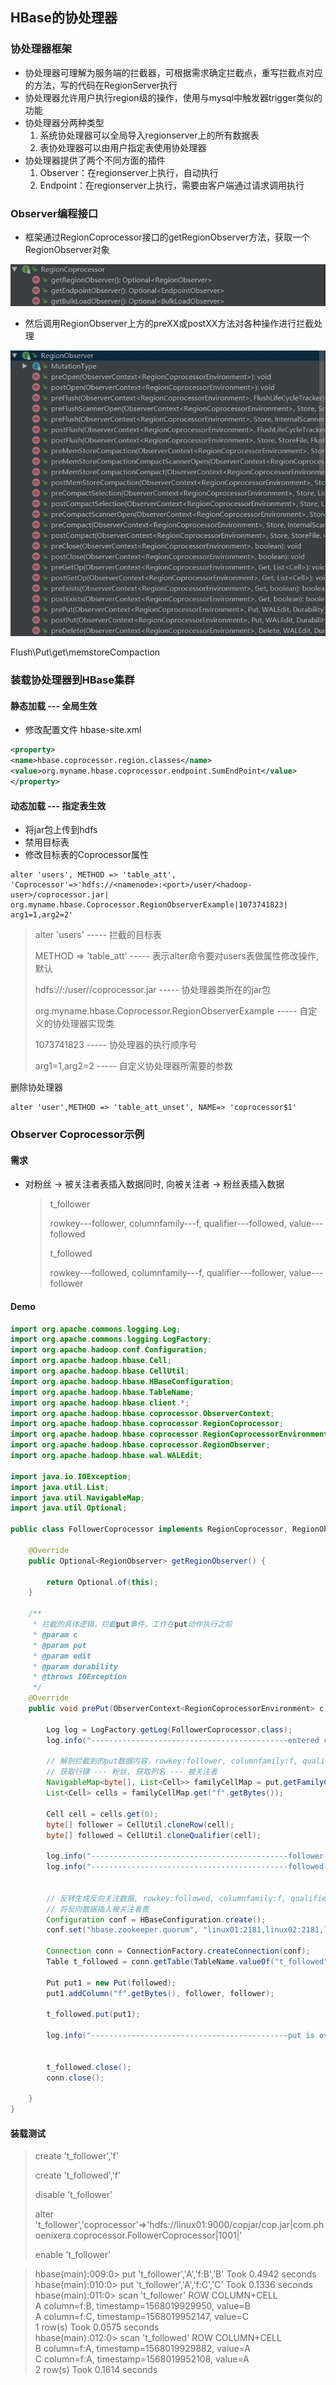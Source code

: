 ## **HBase的协处理器**

### 协处理器框架

- 协处理器可理解为服务端的拦截器，可根据需求确定拦截点，重写拦截点对应的方法，写的代码在RegionServer执行
- 协处理器允许用户执行region级的操作，使用与mysql中触发器trigger类似的功能
- 协处理器分两种类型
  1. 系统协处理器可以全局导入regionserver上的所有数据表
  2. 表协处理器可以由用户指定表使用协处理器
- 协处理器提供了两个不同方面的插件
  1. Observer：在regionserver上执行，自动执行
  2. Endpoint：在regionserver上执行，需要由客户端通过请求调用执行

### Observer编程接口

- 框架通过RegionCoprocessor接口的getRegionObserver方法，获取一个RegionObserver对象


![](assets/HBase的协处理器/2191564-20210506092151446-1599492280.jpg)






- 然后调用RegionObserver上方的preXX或postXX方法对各种操作进行拦截处理



![](assets/HBase的协处理器/2191564-20210506092200145-660575905.jpg)



Flush\Put\get\memstoreCompaction

### 装载协处理器到HBase集群

#### 静态加载 --- 全局生效

- 修改配置文件 hbase-site.xml

```xml
<property>
<name>hbase.coprocessor.region.classes</name>
<value>org.myname.hbase.coprocessor.endpoint.SumEndPoint</value>
</property>

```

#### 动态加载 --- 指定表生效

- 将jar包上传到hdfs
- 禁用目标表
- 修改目标表的Coprocessor属性



```shell
alter 'users', METHOD => 'table_att', 'Coprocessor'=>'hdfs://<namenode>:<port>/user/<hadoop-user>/coprocessor.jar| org.myname.hbase.Coprocessor.RegionObserverExample|1073741823|
arg1=1,arg2=2'
```

> alter 'users'	----- 拦截的目标表
>
> METHOD => 'table_att'	----- 表示alter命令要对users表做属性修改操作, 默认
>
> hdfs://<namenode>:<port>/user/<hadoop-user>/coprocessor.jar	----- 协处理器类所在的jar包
>
> org.myname.hbase.Coprocessor.RegionObserverExample	----- 自定义的协处理器实现类
>
> 1073741823	----- 协处理器的执行顺序号
>
> arg1=1,arg2=2	-----  自定义协处理器所需要的参数



删除协处理器

```shell
alter 'user',METHOD => 'table_att_unset', NAME=> 'coprocessor$1'
```

### Observer Coprocessor示例

#### 需求

- 对粉丝 -> 被关注者表插入数据同时, 向被关注者 -> 粉丝表插入数据

  > t_follower
  >
  > rowkey---follower, columnfamily---f, qualifier---followed, value---followed
  >
  > 
  >
  > t_followed
  >
  > rowkey---followed, columnfamily---f, qualifier---follower, value---follower



#### Demo

```java
import org.apache.commons.logging.Log;
import org.apache.commons.logging.LogFactory;
import org.apache.hadoop.conf.Configuration;
import org.apache.hadoop.hbase.Cell;
import org.apache.hadoop.hbase.CellUtil;
import org.apache.hadoop.hbase.HBaseConfiguration;
import org.apache.hadoop.hbase.TableName;
import org.apache.hadoop.hbase.client.*;
import org.apache.hadoop.hbase.coprocessor.ObserverContext;
import org.apache.hadoop.hbase.coprocessor.RegionCoprocessor;
import org.apache.hadoop.hbase.coprocessor.RegionCoprocessorEnvironment;
import org.apache.hadoop.hbase.coprocessor.RegionObserver;
import org.apache.hadoop.hbase.wal.WALEdit;

import java.io.IOException;
import java.util.List;
import java.util.NavigableMap;
import java.util.Optional;

public class FollowerCoprocessor implements RegionCoprocessor, RegionObserver {

    @Override
    public Optional<RegionObserver> getRegionObserver() {

        return Optional.of(this);
    }

    /**
     * 拦截的具体逻辑，拦截put事件，工作在put动作执行之前
     * @param c
     * @param put
     * @param edit
     * @param durability
     * @throws IOException
     */
    @Override
    public void prePut(ObserverContext<RegionCoprocessorEnvironment> c, Put put, WALEdit edit, Durability durability) throws IOException {

        Log log = LogFactory.getLog(FollowerCoprocessor.class);
        log.info("--------------------------------------------entered coprocessor--------------------------------------------");
        
        // 解剖拦截到的put数据内容，rowkey:follower, columnfamily:f, qualifier:followed, value:followed
        // 获取行键 --- 粉丝, 获取列名 --- 被关注者
        NavigableMap<byte[], List<Cell>> familyCellMap = put.getFamilyCellMap();
        List<Cell> cells = familyCellMap.get("f".getBytes());

        Cell cell = cells.get(0);
        byte[] follower = CellUtil.cloneRow(cell);
        byte[] followed = CellUtil.cloneQualifier(cell);

        log.info("--------------------------------------------follower--------------------------------------------" + new String(follower));
        log.info("--------------------------------------------followed--------------------------------------------" + new String(followed));


        // 反转生成反向关注数据, rowkey:followed, columnfamily:f, qualifier:follower, value:follower
        // 将反向数据插入被关注者表
        Configuration conf = HBaseConfiguration.create();
        conf.set("hbase.zookeeper.quorum", "linux01:2181,linux02:2181,linux03:2181");

        Connection conn = ConnectionFactory.createConnection(conf);
        Table t_followed = conn.getTable(TableName.valueOf("t_followed"));

        Put put1 = new Put(followed);
        put1.addColumn("f".getBytes(), follower, follower);

        t_followed.put(put1);

        log.info("--------------------------------------------put is over--------------------------------------------");


        t_followed.close();
        conn.close();

    }
}
```



#### 装载测试

> create 't_follower','f'
>
> create 't_followed','f'
>
> disable 't_follower'
>
> alter 't_follower','coprocessor'=>'hdfs://linux01:9000/copjar/cop.jar|com.phoenixera.coprocessor.FollowerCoprocessor|1001|'
>
> enable 't_follower'



> hbase(main):009:0> put 't_follower','A','f:B','B'
> Took 0.4942 seconds                                                                                                         
> hbase(main):010:0> put 't_follower','A','f:C','C'
> Took 0.1336 seconds                                                                                                         
> hbase(main):011:0> scan 't_follower'
> ROW                              COLUMN+CELL                                                                                
> A                               column=f:B, timestamp=1568019929950, value=B                                               
> A                               column=f:C, timestamp=1568019952147, value=C                                               
> 1 row(s)
> Took 0.0575 seconds                                                                                                         
> hbase(main):012:0> scan 't_followed'
> ROW                              COLUMN+CELL                                                                                
> B                               column=f:A, timestamp=1568019929882, value=A                                               
> C                               column=f:A, timestamp=1568019952108, value=A                                               
> 2 row(s)
> Took 0.1614 seconds 
